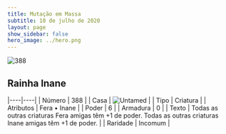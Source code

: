 ```yaml
---
title: Mutação em Massa
subtitle: 10 de julho de 2020
layout: page
show_sidebar: false
hero_image: ../hero.png
---
```


![388](https://cdn.keyforgegame.com/media/card_front/pt/479_388_F69VCQPX95RV_pt.png)

## Rainha Inane

|----|----|
| Número | 388 |
| Casa | ![Untamed](https://archonarcana.com/images/thumb/b/bd/Untamed.png/22px-Untamed.png "Indomados") |
| Tipo | Criatura |
| Atributos | Fera • Inane |
| Poder | 6 |
| Armadura | 0 |
| Texto | Todas as outras criaturas Fera amigas têm +1 de poder. Todas as outras criaturas Inane amigas têm +1 de poder. |
| Raridade | Incomum |
